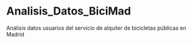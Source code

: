 # Analisis_Datos_BiciMad
Análisis datos usuarios del servicio de alquiler de bicicletas públicas en Madrid
